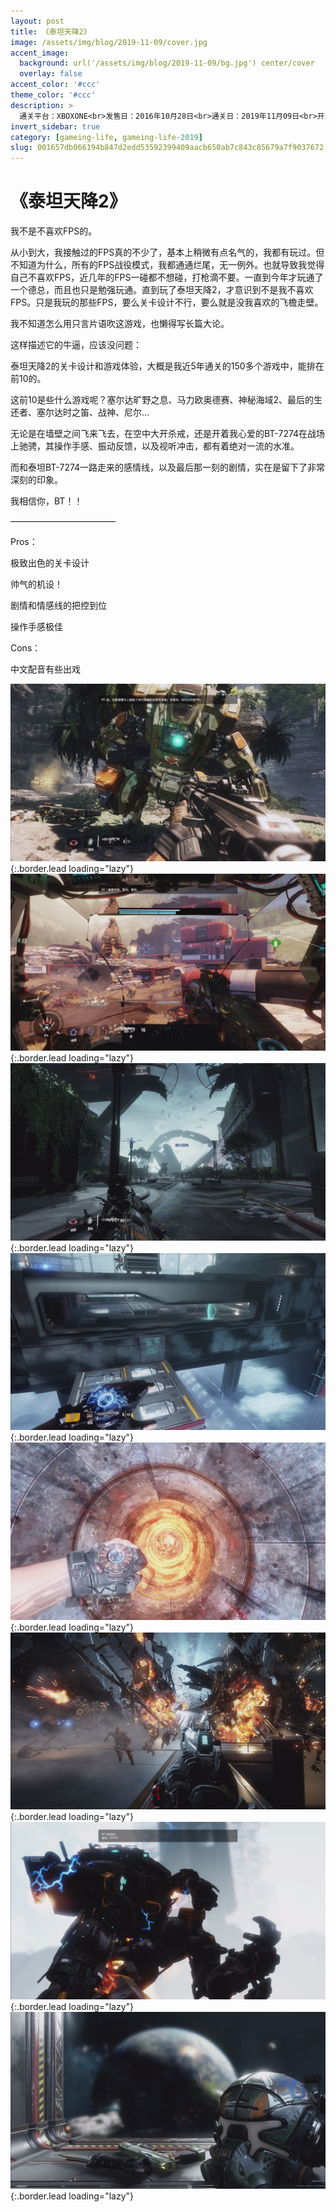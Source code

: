 ```yaml
---
layout: post
title: 《泰坦天降2》
image: /assets/img/blog/2019-11-09/cover.jpg
accent_image: 
  background: url('/assets/img/blog/2019-11-09/bg.jpg') center/cover
  overlay: false
accent_color: '#ccc'
theme_color: '#ccc'
description: >
  通关平台：XBOXONE<br>发售日：2016年10月28日<br>通关日：2019年11月09日<br>开发商：重生娱乐<br>发行商：EA
invert_sidebar: true
category: [gameing-life, gameing-life-2019]
slug: 001657db066194b847d2edd53592399409aacb650ab7c843c85679a7f9037672
---
```


# 《泰坦天降2》

我不是不喜欢FPS的。

从小到大，我接触过的FPS真的不少了，基本上稍微有点名气的，我都有玩过。但不知道为什么，所有的FPS战役模式，我都通通烂尾，无一例外。也就导致我觉得自己不喜欢FPS，近几年的FPS一碰都不想碰，打枪滴不要。一直到今年才玩通了一个德总，而且也只是勉强玩通。直到玩了泰坦天降2，才意识到不是我不喜欢FPS。只是我玩的那些FPS，要么关卡设计不行，要么就是没我喜欢的飞檐走壁。

我不知道怎么用只言片语吹这游戏，也懒得写长篇大论。

这样描述它的牛逼，应该没问题：

泰坦天降2的关卡设计和游戏体验，大概是我近5年通关的150多个游戏中，能排在前10的。

这前10是些什么游戏呢？塞尔达旷野之息、马力欧奥德赛、神秘海域2、最后的生还者、塞尔达时之笛、战神、尼尔…

无论是在墙壁之间飞来飞去，在空中大开杀戒，还是开着我心爱的BT-7274在战场上驰骋，其操作手感、振动反馈，以及视听冲击，都有着绝对一流的水准。

而和泰坦BT-7274一路走来的感情线，以及最后那一刻的剧情，实在是留下了非常深刻的印象。

我相信你，BT！！

————————————

Pros：

极致出色的关卡设计

帅气的机设！

剧情和情感线的把控到位

操作手感极佳

Cons：

中文配音有些出戏

![](/assets/img/blog/2019-11-09/1.jpg){:.border.lead loading="lazy"}
![](/assets/img/blog/2019-11-09/2.jpg){:.border.lead loading="lazy"}
![](/assets/img/blog/2019-11-09/3.jpg){:.border.lead loading="lazy"}
![](/assets/img/blog/2019-11-09/4.jpg){:.border.lead loading="lazy"}
![](/assets/img/blog/2019-11-09/5.jpg){:.border.lead loading="lazy"}
![](/assets/img/blog/2019-11-09/6.jpg){:.border.lead loading="lazy"}
![](/assets/img/blog/2019-11-09/7.jpg){:.border.lead loading="lazy"}
![](/assets/img/blog/2019-11-09/8.jpg){:.border.lead loading="lazy"}

